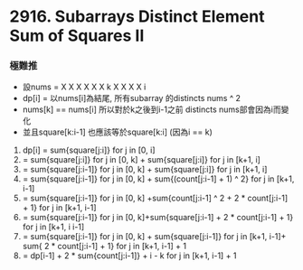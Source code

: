 # 2916. Subarrays Distinct Element Sum of Squares II

### 極難推

* 設nums = X X X X X X k X X X X i 
* dp[i] = 以nums[i]為結尾, 所有subarray 的distincts nums ^ 2
* nums[k] == nums[i] 所以對於k之後到i-1之前 distincts nums部會因為i而變化 
* 並且square[k:i-1] 也應該等於square[k:i] (因為i == k)

1. dp[i] = sum{square[j:i]} for j in [0, i]
2. = sum{square[j:i]} for j in [0, k] + sum{square[j:i]} for j in [k+1, i]
3. = sum{square[j:i-1]} for j in [0, k] + sum{square[j:i]} for j in [k+1, i]
4. = sum{square[j:i-1]} for j in [0, k] + sum{(count[j:i-1] + 1) ^ 2} for j in [k+1, i-1]
5. = sum{square[j:i-1]} for j in [0, k] +sum{count[j:i-1] ^ 2 + 2 * count[j:i-1] + 1} for j in [k+1,  i-1]
6. = sum{square[j:i-1]} for j in [0, k]+sum{square[j:i-1] + 2 * count[j:i-1] + 1} for j in [k+1, i i-1]
7. = sum{square[j:i-1]} for j in [0, k] + sum{square[j:i-1]} for j in [k+1,  i-1]+ sum{ 2 * count[j:i-1] + 1} for j in [k+1,  i-1] + 1
8. = dp[i-1] +  2 * sum{count[j:i-1]} + i - k for j in [k+1, i-1] + 1